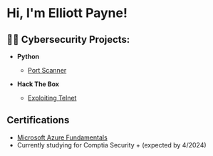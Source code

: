 <h1>Hi, I'm Elliott Payne! 

<h2>👨‍💻 Cybersecurity Projects:</h2>

- <b>Python</b>
  - [Port Scanner](https://github.com/Elliott-Payne/Port-Scanner)
 
- <b>Hack The Box</b>
  - [Exploiting Telnet](https://github.com/Elliott-Payne/Hack-The-Box/blob/main/README.md)

<h2>Certifications</h2>

  - [Microsoft Azure Fundamentals](https://www.credly.com/badges/5ae04f30-df91-49e7-90e9-ddff8e2860c8/public_url)
  - Currently studying for Comptia Security + (expected by 4/2024)
